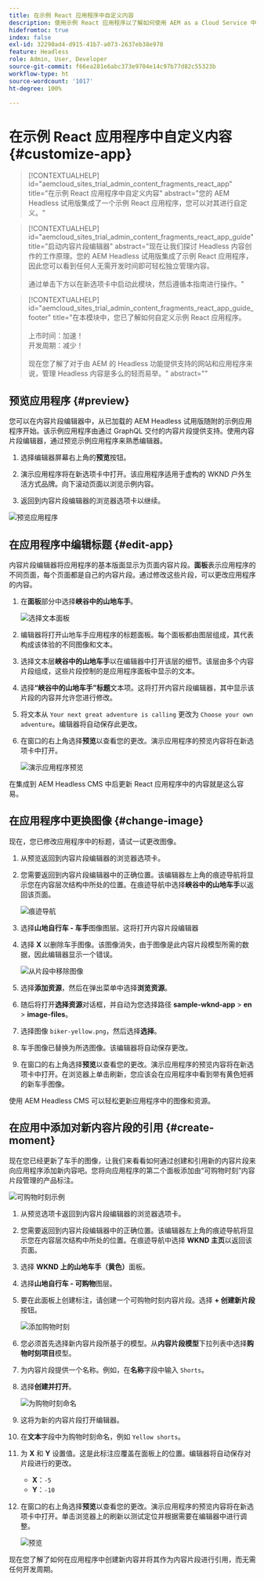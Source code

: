 ```yaml
---
title: 在示例 React 应用程序中自定义内容
description: 使用示例 React 应用程序以了解如何使用 AEM as a Cloud Service 中的 Headless 功能集自定义内容。
hidefromtoc: true
index: false
exl-id: 32290ad4-d915-41b7-a073-2637eb38e978
feature: Headless
role: Admin, User, Developer
source-git-commit: f66ea281e6abc373e9704e14c97b77d82c55323b
workflow-type: ht
source-wordcount: '1017'
ht-degree: 100%

---
```



# 在示例 React 应用程序中自定义内容 {#customize-app}

>[!CONTEXTUALHELP]
>id="aemcloud_sites_trial_admin_content_fragments_react_app"
>title="在示例 React 应用程序中自定义内容"
>abstract="您的 AEM Headless 试用版集成了一个示例 React 应用程序，您可以对其进行自定义。"

>[!CONTEXTUALHELP]
>id="aemcloud_sites_trial_admin_content_fragments_react_app_guide"
>title="启动内容片段编辑器"
>abstract="现在让我们探讨 Headless 内容创作的工作原理。您的 AEM Headless 试用版集成了示例 React 应用程序，因此您可以看到任何人无需开发时间即可轻松独立管理内容。<br><br>通过单击下方以在新选项卡中启动此模块，然后遵循本指南进行操作。"

>[!CONTEXTUALHELP]
>id="aemcloud_sites_trial_admin_content_fragments_react_app_guide_footer"
>title="在本模块中，您已了解如何自定义示例 React 应用程序。<br><br>上市时间：加速！<br>开发周期：减少！<br><br>现在您了解了对于由 AEM 的 Headless 功能提供支持的网站和应用程序来说，管理 Headless 内容是多么的轻而易举。"
>abstract=""

## 预览应用程序 {#preview}

您可以在内容片段编辑器中，从已加载的 AEM Headless 试用版随附的示例应用程序开始。该示例应用程序由通过 GraphQL 交付的内容片段提供支持。使用内容片段编辑器，通过预览示例应用程序来熟悉编辑器。

1. 选择编辑器屏幕右上角的&#x200B;**预览**&#x200B;按钮。

1. 演示应用程序将在新选项卡中打开。该应用程序适用于虚构的 WKND 户外生活方式品牌。向下滚动页面以浏览示例内容。

1. 返回到内容片段编辑器的浏览器选项卡以继续。

![预览应用程序](assets/do-not-localize/preview-app-1.png)

## 在应用程序中编辑标题 {#edit-app}

内容片段编辑器将应用程序的基本版面显示为页面内容片段。**面板**&#x200B;表示应用程序的不同页面，每个页面都是自己的内容片段。通过修改这些片段，可以更改应用程序的内容。

1. 在&#x200B;**面板**&#x200B;部分中选择&#x200B;**峡谷中的山地车手**。

   ![选择文本面板](assets/do-not-localize/edit-header-1.png)

1. 编辑器将打开山地车手应用程序的标题面板。每个面板都由图层组成，其代表构成该体验的不同图像和文本。

1. 选择文本层&#x200B;**峡谷中的山地车手**&#x200B;以在编辑器中打开该层的细节。该层由多个内容片段组成，这些片段控制的是应用程序面板中显示的文本。

1. 选择&#x200B;**“峡谷中的山地车手”标题**&#x200B;文本项。这将打开内容片段编辑器，其中显示该片段的内容并允许您进行修改。

1. 将文本从 `Your next great adventure is calling` 更改为 `Choose your own adventure`。编辑器将自动保存此更改。

1. 在窗口的右上角选择&#x200B;**预览**&#x200B;以查看您的更改。演示应用程序的预览内容将在新选项卡中打开。

   ![演示应用程序预览](assets/do-not-localize/edit-header-5-6.png)

在集成到 AEM Headless CMS 中后更新 React 应用程序中的内容就是这么容易。

## 在应用程序中更换图像 {#change-image}

现在，您已修改应用程序中的标题，请试一试更改图像。

1. 从预览返回到内容片段编辑器的浏览器选项卡。

1. 您需要返回到内容片段编辑器中的正确位置。该编辑器左上角的痕迹导航将显示您在内容层次结构中所处的位置。在痕迹导航中选择&#x200B;**峡谷中的山地车手**&#x200B;以返回该页面。

   ![痕迹导航](assets/do-not-localize/swap-image-2.png)

1. 选择&#x200B;**山地自行车 - 车手**&#x200B;图像图层。这将打开内容片段编辑器

1. 选择 **X** 以删除车手图像。该图像消失，由于图像是此内容片段模型所需的数据，因此编辑器显示一个错误。

   ![从片段中移除图像](assets/do-not-localize/swap-image-4.png)

1. 选择&#x200B;**添加资源**，然后在弹出菜单中选择&#x200B;**浏览资源**。

1. 随后将打开&#x200B;**选择资源**&#x200B;对话框，并自动为您选择路径 **sample-wknd-app** > **en** > **image-files**。

1. 选择图像 `biker-yellow.png`，然后选择&#x200B;**选择**。

1. 车手图像已替换为所选图像。该编辑器将自动保存更改。

1. 在窗口的右上角选择&#x200B;**预览**&#x200B;以查看您的更改。演示应用程序的预览内容将在新选项卡中打开。在浏览器上单击刷新，您应该会在应用程序中看到带有黄色短裤的新车手图像。

使用 AEM Headless CMS 可以轻松更新应用程序中的图像和资源。

## 在应用中添加对新内容片段的引用 {#create-moment}

现在您已经更新了车手的图像，让我们来看看如何通过创建和引用新的内容片段来向应用程序添加新内容吧。您将向应用程序的第二个面板添加由“可购物时刻”内容片段管理的产品标注。

![可购物时刻示例](assets/do-not-localize/example-shoppable-moment.png)

1. 从预览选项卡返回到内容片段编辑器的浏览器选项卡。

1. 您需要返回到内容片段编辑器中的正确位置。该编辑器左上角的痕迹导航将显示您在内容层次结构中所处的位置。在痕迹导航中选择 **WKND 主页**&#x200B;以返回该页面。

1. 选择 **WKND 上的山地车手（黄色）**&#x200B;面板。

1. 选择&#x200B;**山地自行车 - 可购物**&#x200B;图层。

1. 要在此面板上创建标注，请创建一个可购物时刻内容片段。选择 **+ 创建新片段**&#x200B;按钮。

   ![添加购物时刻](assets/do-not-localize/add-reference-1-5.png)

1. 您必须首先选择新内容片段所基于的模型。从&#x200B;**内容片段模型**&#x200B;下拉列表中选择&#x200B;**购物时刻项目**&#x200B;模型。

1. 为内容片段提供一个名称。例如，在&#x200B;**名称**&#x200B;字段中输入 `Shorts`。

1. 选择&#x200B;**创建并打开**。

   ![为购物时刻命名](assets/do-not-localize/add-reference-6-7-8.png)

1. 这将为新的内容片段打开编辑器。

1. 在&#x200B;**文本**&#x200B;字段中为购物时刻命名，例如 `Yellow shorts`。

1. 为 **X** 和 **Y** 设置值。这是此标注应覆盖在面板上的位置。编辑器将自动保存对片段进行的更改。

   * **X**：`-5`
   * **Y**：`-10`

1. 在窗口的右上角选择&#x200B;**预览**&#x200B;以查看您的更改。演示应用程序的预览内容将在新选项卡中打开。单击浏览器上的刷新以测试定位并根据需要在编辑器中进行调整。

   ![预览](assets/do-not-localize/add-reference-10-11-12.png)

现在您了解了如何在应用程序中创建新内容并将其作为内容片段进行引用，而无需任何开发周期。
